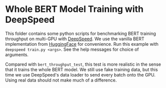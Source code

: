 # Whole BERT Model Training with DeepSpeed
This folder contains some python scripts for benchmarking BERT training throughput on multi-GPU with 
[DeepSpeed](https://www.deepspeed.ai). We use the vanilla BERT implementation from 
[HuggingFace](https://huggingface.co) for convenience. Run this example with 
``` deepspeed train.py <args> ```. See the help messages for choice of arguments. 

Compared with `bert_throughput_test`, this test is more realistic in the sense that it trains the
whole BERT model. We still use fake training data, but this time we use DeepSpeed's data loader to
send every batch onto the GPU. Using real data should not make much of a difference. 